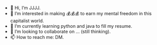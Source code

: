 - 👋 Hi, I’m JJJJ.
- 👀 I’m interested in making 💰💰💰 to earn my mental freedom in this capitalist world. 
- 🌱 I’m currently learning python and java to fill my resume. 
- 💞️ I’m looking to collaborate on ... (still thinking). 
- 📫 How to reach me: DM. 

<!---
jjjjgyj/jjjjgyj is a ✨ special ✨ repository because its `README.md` (this file) appears on your GitHub profile.
You can click the Preview link to take a look at your changes.
--->
